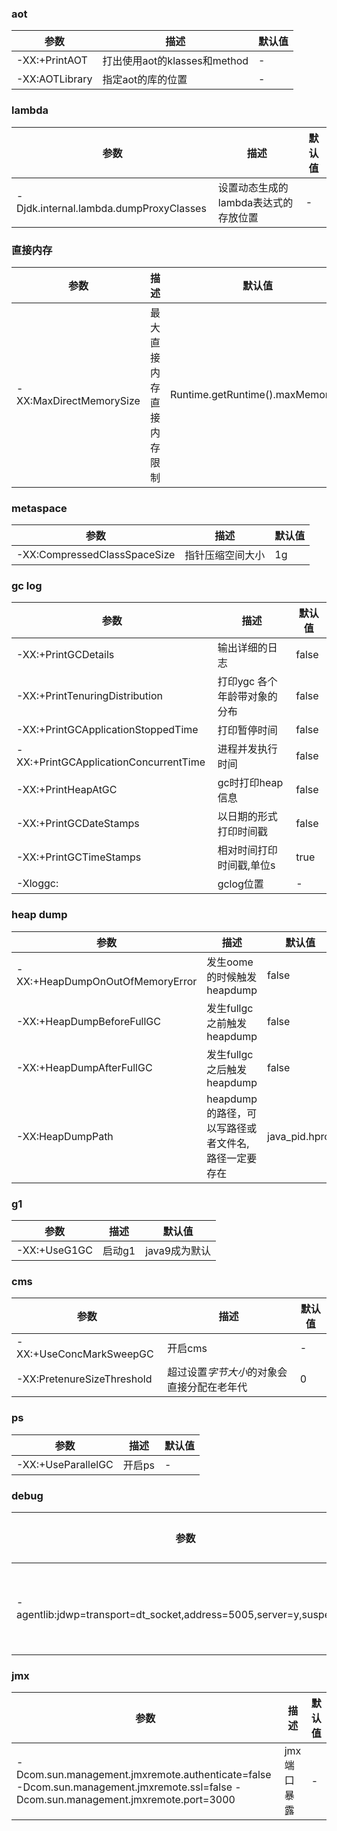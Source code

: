### aot
|参数|描述|默认值| 
|-|-|-| 
| -XX:+PrintAOT|打出使用aot的klasses和method|-| 
|-XX:AOTLibrary|指定aot的库的位置|-|


### lambda
|参数|描述|默认值| 
|-|-|-|
|-Djdk.internal.lambda.dumpProxyClasses|设置动态生成的lambda表达式的存放位置|-|


### 直接内存
|参数|描述|默认值| 
|-|-|-| 
|-XX:MaxDirectMemorySize|最大直接内存直接内存限制|Runtime.getRuntime().maxMemory();| 

### metaspace
|参数|描述|默认值| 
|-|-|-| 
|-XX:CompressedClassSpaceSize|指针压缩空间大小|1g| 

### gc log
|参数|描述|默认值| 
|-|-|-| 
|-XX:+PrintGCDetails|输出详细的日志|false|
|-XX:+PrintTenuringDistribution|打印ygc 各个年龄带对象的分布|false|
|-XX:+PrintGCApplicationStoppedTime|打印暂停时间|false|
|-XX:+PrintGCApplicationConcurrentTime|进程并发执行时间|false|
|-XX:+PrintHeapAtGC|gc时打印heap信息|false|
|-XX:+PrintGCDateStamps|以日期的形式打印时间戳|false|
|-XX:+PrintGCTimeStamps|相对时间打印时间戳,单位s|true|
|-Xloggc:|gclog位置|-|

### heap dump
|参数|描述|默认值| 
|-|-|-| 
|-XX:+HeapDumpOnOutOfMemoryError|发生oome的时候触发heapdump|false|
|-XX:+HeapDumpBeforeFullGC|发生fullgc之前触发heapdump|false|
|-XX:+HeapDumpAfterFullGC|发生fullgc之后触发heapdump|false|
|-XX:HeapDumpPath|heapdump的路径，可以写路径或者文件名,路径一定要存在|java_pid<pid>.hprof|

### g1
|参数|描述|默认值|
|-|-|-|
|-XX:+UseG1GC|启动g1|java9成为默认|


### cms
|参数|描述|默认值|
|-|-|-|
|-XX:+UseConcMarkSweepGC|开启cms|-|
|-XX:PretenureSizeThreshold|超过设置*字节大小*的对象会直接分配在老年代|0|

### ps
|参数|描述|默认值|
|-|-|-|
|-XX:+UseParallelGC|开启ps|-|


### debug
|参数|描述|默认值| 
|-|-|-| 
| -agentlib:jdwp=transport=dt_socket,address=5005,server=y,suspend=n |suspend设置为y可以阻塞进程，直到debug连接|-|

### jmx
|参数|描述|默认值| 
|-|-|-|
|-Dcom.sun.management.jmxremote.authenticate=false -Dcom.sun.management.jmxremote.ssl=false -Dcom.sun.management.jmxremote.port=3000|jmx端口暴露|-|



